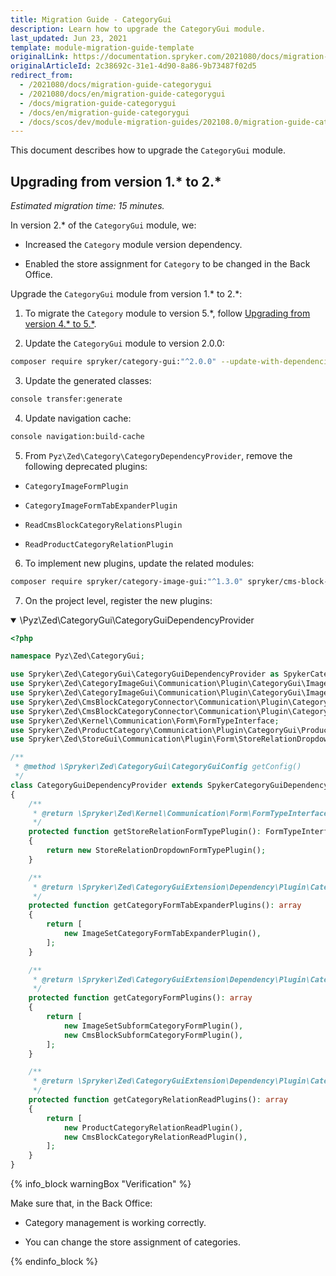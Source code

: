 ```yaml
---
title: Migration Guide - CategoryGui
description: Learn how to upgrade the CategoryGui module.
last_updated: Jun 23, 2021
template: module-migration-guide-template
originalLink: https://documentation.spryker.com/2021080/docs/migration-guide-categorygui
originalArticleId: 2c38692c-31e1-4d90-8a86-9b73487f02d5
redirect_from:
  - /2021080/docs/migration-guide-categorygui
  - /2021080/docs/en/migration-guide-categorygui
  - /docs/migration-guide-categorygui
  - /docs/en/migration-guide-categorygui
  - /docs/scos/dev/module-migration-guides/202108.0/migration-guide-categorygui.html
---
```


This document describes how to upgrade the `CategoryGui` module.  

## Upgrading from version 1.* to 2.*

*Estimated migration time: 15 minutes.*

In version 2.* of the `CategoryGui` module, we:

*   Increased the `Category` module version dependency.

*   Enabled the store assignment for `Category` to be changed in the Back Office.


Upgrade the `CategoryGui` module from version 1.* to 2.*:

1.  To migrate the `Category` module to version 5.*, follow [Upgrading from version 4.* to 5.*](/docs/scos/dev/module-migration-guides/migration-guide-category.html#upgrading-from-version-4---to-5--).

2.  Update the `CategoryGui` module to version 2.0.0:
```bash    
composer require spryker/category-gui:"^2.0.0" --update-with-dependencies
```    
3.  Update the generated classes:
```bash    
console transfer:generate
```    
4.  Update navigation cache:
```bash    
console navigation:build-cache
```    
5.  From `Pyz\Zed\Category\CategoryDependencyProvider`, remove the following deprecated plugins:

* `CategoryImageFormPlugin`

* `CategoryImageFormTabExpanderPlugin`

* `ReadCmsBlockCategoryRelationsPlugin`

* `ReadProductCategoryRelationPlugin`

6.  To implement new plugins, update the related modules:
```bash    
composer require spryker/category-image-gui:"^1.3.0" spryker/cms-block-category-connector:"^2.4.0" spryker/product-category:"^4.12.0" spryker/store-gui:"^1.1.0" --update-with-dependencies
```    
7.  On the project level, register the new plugins:  

<details open>
<summary markdown='span'>\Pyz\Zed\CategoryGui\CategoryGuiDependencyProvider</summary>

```php    
<?php

namespace Pyz\Zed\CategoryGui;

use Spryker\Zed\CategoryGui\CategoryGuiDependencyProvider as SpykerCategoryGuiDependencyProvider;
use Spryker\Zed\CategoryImageGui\Communication\Plugin\CategoryGui\ImageSetCategoryFormTabExpanderPlugin;
use Spryker\Zed\CategoryImageGui\Communication\Plugin\CategoryGui\ImageSetSubformCategoryFormPlugin;
use Spryker\Zed\CmsBlockCategoryConnector\Communication\Plugin\CategoryGui\CmsBlockCategoryRelationReadPlugin;
use Spryker\Zed\CmsBlockCategoryConnector\Communication\Plugin\CategoryGui\CmsBlockSubformCategoryFormPlugin;
use Spryker\Zed\Kernel\Communication\Form\FormTypeInterface;
use Spryker\Zed\ProductCategory\Communication\Plugin\CategoryGui\ProductCategoryRelationReadPlugin;
use Spryker\Zed\StoreGui\Communication\Plugin\Form\StoreRelationDropdownFormTypePlugin;

/**
 * @method \Spryker\Zed\CategoryGui\CategoryGuiConfig getConfig()
 */
class CategoryGuiDependencyProvider extends SpykerCategoryGuiDependencyProvider
{
    /**
     * @return \Spryker\Zed\Kernel\Communication\Form\FormTypeInterface
     */
    protected function getStoreRelationFormTypePlugin(): FormTypeInterface
    {
        return new StoreRelationDropdownFormTypePlugin();
    }

    /**
     * @return \Spryker\Zed\CategoryGuiExtension\Dependency\Plugin\CategoryFormTabExpanderPluginInterface[]
     */
    protected function getCategoryFormTabExpanderPlugins(): array
    {
        return [
            new ImageSetCategoryFormTabExpanderPlugin(),
        ];
    }

    /**
     * @return \Spryker\Zed\CategoryGuiExtension\Dependency\Plugin\CategoryFormPluginInterface[]
     */
    protected function getCategoryFormPlugins(): array
    {
        return [
            new ImageSetSubformCategoryFormPlugin(),
            new CmsBlockSubformCategoryFormPlugin(),
        ];
    }

    /**
     * @return \Spryker\Zed\CategoryGuiExtension\Dependency\Plugin\CategoryRelationReadPluginInterface[]
     */
    protected function getCategoryRelationReadPlugins(): array
    {
        return [
            new ProductCategoryRelationReadPlugin(),
            new CmsBlockCategoryRelationReadPlugin(),
        ];
    }
}
```    

</details>

{% info_block warningBox "Verification" %}

Make sure that, in the Back Office:

* Category management is working correctly.

* You can change the store assignment of categories.



{% endinfo_block %}
